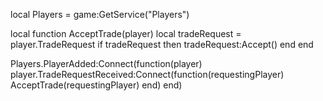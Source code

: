 local Players = game:GetService("Players")

local function AcceptTrade(player)
    local tradeRequest = player.TradeRequest
    if tradeRequest then
        tradeRequest:Accept()
    end
end

Players.PlayerAdded:Connect(function(player)
    player.TradeRequestReceived:Connect(function(requestingPlayer)
        AcceptTrade(requestingPlayer)
    end)
end)
